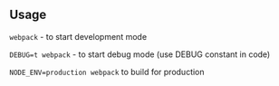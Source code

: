 ## Usage

`webpack` - to start development mode

`DEBUG=t webpack` - to start debug mode (use DEBUG constant in code)

`NODE_ENV=production webpack` to build for production
